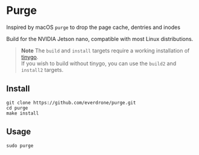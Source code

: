 # Purge

Inspired by macOS `purge` to drop the page cache, dentries and inodes

Build for the NVIDIA Jetson nano, compatible with most Linux distributions.

> **Note**
> The `build` and `install` targets require a working installation of [tinygo](https://tinygo.org/).  
> If you wish to build without tinygo, you can use the `build2` and `install2` targets.

## Install

```
git clone https://github.com/everdrone/purge.git
cd purge
make install
```

## Usage

```
sudo purge
```
